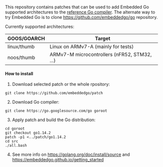 This repository contains patches that can be used to add Embedded Go supported architectures to the [reference Go compiler](https://golang.org). The alternate way to try Embedded Go is to clone https://github.com/embeddedgo/go repository.

Currently supported architectures:

| GOOS/GOARCH | Target                                       |
| ----------- | ---------------------------------------------|
| linux/thumb | Linux on ARMv7-A (mainly for tests)          |
| noos/thumb  | ARMv7-M microcontrollers (nFR52, STM32, ...) |

#### How to install

1. Download selected patch or the whole rpository:

```
git clone https://github.com/embeddedgo/patch
```

2. Download Go compiler:

```
git clone https://go.googlesource.com/go goroot
```

3. Apply patch and build the Go distribution:

```
cd goroot
git checkout go1.14.2
patch -p1 <../patch/go1.14.2
cd src
./all.bash
```

4. See more info on https://golang.org/doc/install/source and https://embeddedgo.github.io/getting_started
